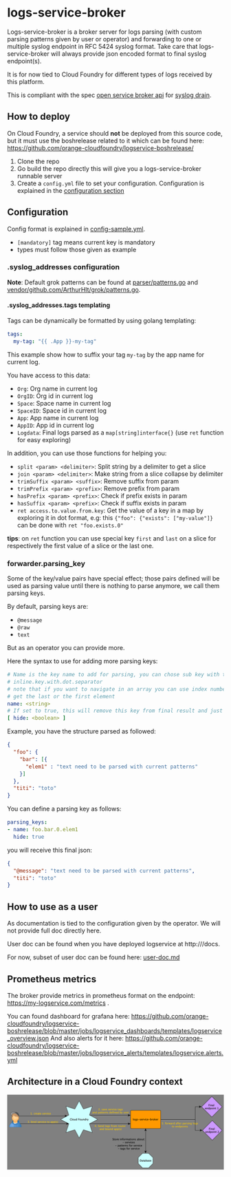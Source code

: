 # logs-service-broker

Logs-service-broker is a broker server for logs parsing (with custom parsing patterns given by user or operator) and
forwarding to one or multiple syslog endpoint in RFC 5424 syslog format.
Take care that logs-service-broker will always provide json encoded format to final syslog endpoint(s).

It is for now tied to Cloud Foundry for different types of logs received by this platform.

This is compliant with the spec [open service broker api](https://www.openservicebrokerapi.org/) for
[syslog drain](https://github.com/openservicebrokerapi/servicebroker/blob/master/spec.md#log-drain).

## How to deploy

On Cloud Foundry, a service should **not** be deployed from this source code, but it must use the boshrelease related to it
which can be found here: https://github.com/orange-cloudfoundry/logservice-boshrelease/

1. Clone the repo
2. Go build the repo directly this will give you a logs-service-broker runnable server
3. Create a `config.yml` file to set your configuration. Configuration is explained in the [configuration section](#configuration)

## Configuration

Config format is explained in [config-sample.yml](./config-sample.yml).

* `[mandatory]` tag means current key is mandatory
* types must follow those given as example

### .syslog_addresses configuration

**Note**: Default grok patterns can be found at [parser/patterns.go](./parser/patterns.go) and [vendor/github.com/ArthurHlt/grok/patterns.go](./vendor/github.com/ArthurHlt/grok/patterns.go).

#### .syslog_addresses.tags templating

Tags can be dynamically be formatted by using golang templating:
```yaml
tags:
  my-tag: "{{ .App }}-my-tag"
```

This example show how to suffix your tag `my-tag` by the app name for current log.

You have access to this data:
- `Org`: Org name in current log
- `OrgID`: Org id in current log
- `Space`: Space name in current log
- `SpaceID`: Space id in current log
- `App`: App name in current log
- `AppID`: App id in current log
- `Logdata`: Final logs parsed as a `map[string]interface{}` (use `ret` function for easy exploring)

In addition, you can use those functions for helping you:
- `split <param> <delimiter>`: Split string by a delimiter to get a slice
- `join <param> <delimiter>`: Make string from a slice collapse by delimiter
- `trimSuffix <param> <suffix>`: Remove suffix from param
- `trimPrefix <param> <prefix>`: Remove prefix from param
- `hasPrefix <param> <prefix>`: Check if prefix exists in param
- `hasSuffix <param> <prefix>`: Check if suffix exists in param
- `ret access.to.value.from.key`: Get the value of a key in a map by exploring it in dot format, e.g:
  this `{"foo": {"exists": ["my-value"]}` can be done with `ret "foo.exists.0"`

**tips**: on `ret` function you can use special key `first` and `last` on a slice for respectively the first value of a slice or the last one.

### forwarder.parsing_key

Some of the key/value pairs have special effect; those pairs defined will be used as parsing value until there is nothing to parse anymore, we call them parsing keys.

By default, parsing keys are:
- `@message`
- `@raw`
- `text`

But as an operator you can provide more.

Here the syntax to use for adding more parsing keys:
```yaml
# Name is the key name to add for parsing, you can chose sub key with this format:
# inline.key.with.dot.separator
# note that if you want to navigate in an array you can use index number in the format and/or last and first keyword to
# get the last or the first element
name: <string>
# If set to true, this will remove this key from final result and just let new parsed value from it
[ hide: <boolean> ]
```

Example, you have the structure parsed as followed:
```json
{
  "foo": {
    "bar": [{
      "elem1" : "text need to be parsed with current patterns"
    }]
  },
  "titi": "toto"
}
```

You can define a parsing key as follows:

```yaml
parsing_keys:
- name: foo.bar.0.elem1
  hide: true
```

you will receive this final json:
```json
{
  "@message": "text need to be parsed with current patterns",
  "titi": "toto"
}
```

## How to use as a user

As documentation is tied to the configuration given by the operator. We will not provide full doc directly here.

User doc can be found when you have deployed logservice at http://<your logservice url>/docs.

For now, subset of user doc can be found here: [user-doc.md](/user-doc.md)

## Prometheus metrics

The broker provide metrics in prometheus format on the endpoint: https://my-logservice.com/metrics .

You can found dashboard for grafana here: https://github.com/orange-cloudfoundry/logservice-boshrelease/blob/master/jobs/logservice_dashboards/templates/logservice_overview.json
And also alerts for it here: https://github.com/orange-cloudfoundry/logservice-boshrelease/blob/master/jobs/logservice_alerts/templates/logservice.alerts.yml

## Architecture in a Cloud Foundry context

[![archi](/docs/archi.png)](/docs/archi.png)

<!-- Local Variables: -->
<!-- ispell-local-dictionary: "american" -->
<!-- End: -->
